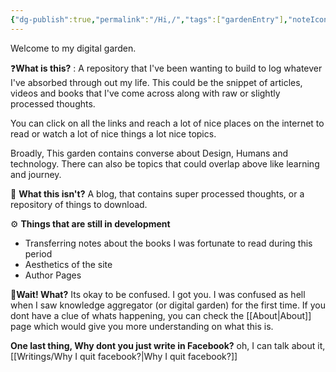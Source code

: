 ```yaml
---
{"dg-publish":true,"permalink":"/Hi,/","tags":["gardenEntry"],"noteIcon":"","created":"2023-12-08T12:20:54.497+05:30","updated":"2023-12-08T13:04:00.648+05:30"}
---
```



Welcome to my digital garden.

❓**What is this?** : A repository that I've been wanting to build to log whatever I've absorbed through out my life. This could be the snippet of articles, videos and books that I've come across along with raw or slightly processed thoughts. 

You can click on all the links and reach a lot of nice places on the internet to read or watch a lot of nice things  a lot nice topics.

Broadly, This garden contains converse about Design, Humans and technology. There can also be topics that could overlap above like learning and journey.

🚫 **What this isn't?** A blog, that contains super processed thoughts, or a repository of things to download. 

⚙️ **Things that are still in development**
- Transferring notes about the books I was fortunate to read during this period
- Aesthetics of the site
- Author Pages

🫤**Wait! What?** Its okay to be confused. I got you. I was confused as hell when I saw knowledge aggregator (or digital garden) for the first time. If you dont have a clue of whats happening, you can check the [[About\|About]]  page which would give you more understanding on what this is.

**One last thing, Why dont you just write in Facebook?** oh, I can talk about it, [[Writings/Why I quit facebook?\|Why I quit facebook?]]

